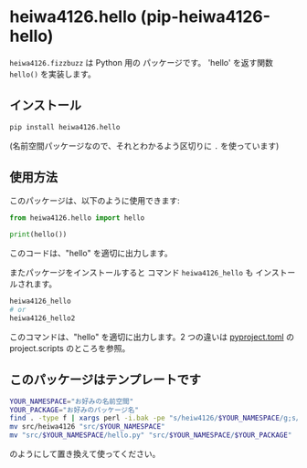 # heiwa4126.hello (pip-heiwa4126-hello)

`heiwa4126.fizzbuzz` は Python 用の パッケージです。
'hello' を返す関数 `hello()` を実装します。

## インストール

```sh
pip install heiwa4126.hello
```

(名前空間パッケージなので、それとわかるよう区切りに `.` を使っています)

## 使用方法

このパッケージは、以下のように使用できます:

```python
from heiwa4126.hello import hello

print(hello())
```

このコードは、"hello" を適切に出力します。

またパッケージをインストールすると コマンド `heiwa4126_hello` も
インストールされます。

```sh
heiwa4126_hello
# or
heiwa4126_hello2
```

このコマンドは、"hello" を適切に出力します。2 つの違いは
[pyproject.toml](pyproject.toml)
の project.scripts のところを参照。

## このパッケージはテンプレートです

```sh
YOUR_NAMESPACE="お好みの名前空間"
YOUR_PACKAGE="お好みのパッケージ名"
find . -type f | xargs perl -i.bak -pe "s/heiw4126/$YOUR_NAMESPACE/g;s/hello/$YOUR_PACKAGE/g;"
mv src/heiwa4126 "src/$YOUR_NAMESPACE"
mv "src/$YOUR_NAMESPACE/hello.py" "src/$YOUR_NAMESPACE/$YOUR_PACKAGE"
```

のようにして置き換えて使ってください。
